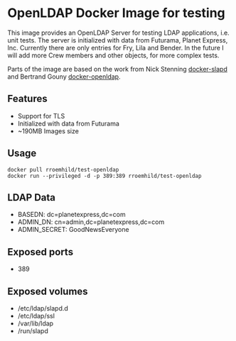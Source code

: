 # OpenLDAP Docker Image for testing

This image provides an OpenLDAP Server for testing LDAP applications, i.e. unit tests. The server is initialized with data from Futurama, Planet Express, Inc. Currently there are only entries for Fry, Lila and Bender. In the future I will add more Crew members and other objects, for more complex tests.

Parts of the image are based on the work from Nick Stenning [docker-slapd][slapd] and Bertrand Gouny [docker-openldap][openldap].

[slapd]: https://github.com/nickstenning/docker-slapd
[openldap]: https://github.com/osixia/docker-openldap


## Features

* Support for TLS
* Initialized with data from Futurama
* ~190MB Images size


## Usage

```
docker pull rroemhild/test-openldap
docker run --privileged -d -p 389:389 rroemhild/test-openldap
```


## LDAP Data

* BASEDN: dc=planetexpress,dc=com
* ADMIN_DN: cn=admin,dc=planetexpress,dc=com
* ADMIN_SECRET: GoodNewsEveryone


## Exposed ports

* 389


## Exposed volumes

* /etc/ldap/slapd.d
* /etc/ldap/ssl
* /var/lib/ldap
* /run/slapd

